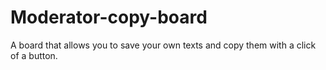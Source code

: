 # Moderator-copy-board
A board that allows you to save your own texts and copy them with a click of a button.
